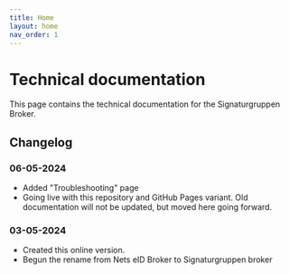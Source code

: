 ```yaml
---
title: Home
layout: home
nav_order: 1
---
```


# Technical documentation
This page contains the technical documentation for the Signaturgruppen Broker.

## Changelog

### 06-05-2024
* Added "Troubleshooting" page
* Going live with this repository and GitHub Pages variant. Old documentation will not be updated, but moved here going forward.

### 03-05-2024
* Created this online version.
* Begun the rename from Nets eID Broker to Signaturgruppen broker
